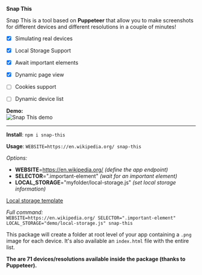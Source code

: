 **Snap This**

Snap This is a tool based on **Puppeteer** that allow you to make screenshots for different devices and different resolutions in a couple of minutes!

- [x] Simulating real devices
- [x] Local Storage Support
- [x] Await important elements
- [x] Dynamic page view
- [ ] Cookies support
- [ ] Dynamic device list


**Demo:**<br>
![Snap This demo](http://eugeniosegala.it/wp-content/uploads/2019/09/snap-this-showcase.gif)

<hr>

**Install**: 
`npm i snap-this`

**Usage**: `WEBSITE=https://en.wikipedia.org/ snap-this`

_Options:_ <br>

- **WEBSITE**=https://en.wikipedia.org/ _(define the app endpoint)_
- **SELECTOR**=".important-element" _(wait for an important element)_
- **LOCAL_STORAGE**="myfolder/local-storage.js" _(set local storage information)_

[Local storage template](/demo/local_sample.js)

_Full command:_ <br>
`WEBSITE=https://en.wikipedia.org/ SELECTOR=".important-element" LOCAL_STORAGE="demo/local-storage.js" snap-this`

This package will create a folder at root level of your app containing a `.png` image for each device. It's also available an `index.html` file with the entire list.

**The are 71 devices/resolutions available inside the package (thanks to Puppeteer).**

